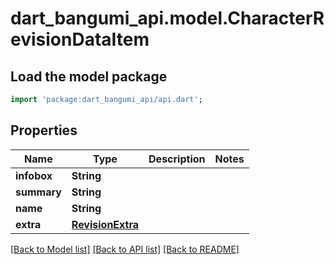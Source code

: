 # dart_bangumi_api.model.CharacterRevisionDataItem

## Load the model package
```dart
import 'package:dart_bangumi_api/api.dart';
```

## Properties
Name | Type | Description | Notes
------------ | ------------- | ------------- | -------------
**infobox** | **String** |  | 
**summary** | **String** |  | 
**name** | **String** |  | 
**extra** | [**RevisionExtra**](RevisionExtra.md) |  | 

[[Back to Model list]](../README.md#documentation-for-models) [[Back to API list]](../README.md#documentation-for-api-endpoints) [[Back to README]](../README.md)


